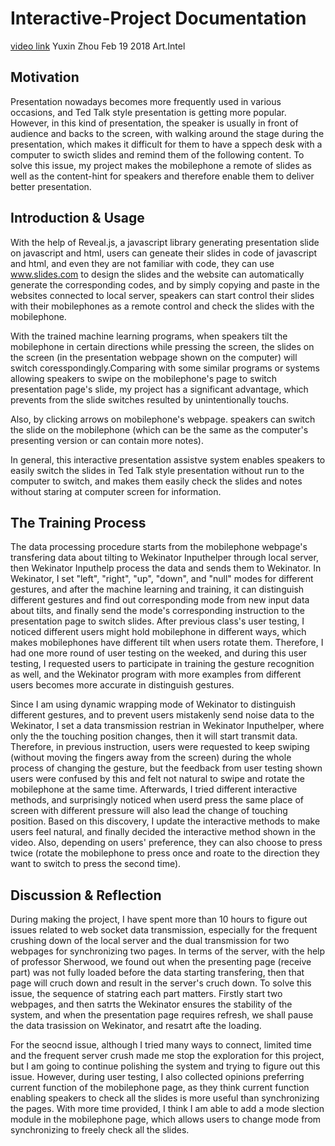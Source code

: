 # Interactive-Project Documentation

[video link](https://youtu.be/-b6IFrfuDm4)
Yuxin Zhou
Feb 19 2018
Art.Intel

## Motivation
Presentation nowadays becomes more frequently used in various occasions, and Ted Talk style presentation is getting more popular. However, in this kind of presentation, the speaker is usually in front of audience and backs to the screen, with walking around the stage during the presentation, which makes it difficult for them to have a sppech desk with a computer to swicth slides and remind them of the following content. To solve this issue, my project makes the mobilephone a remote of slides as well as the content-hint for speakers and therefore enable them to deliver better presentation.

## Introduction & Usage
With the help of Reveal.js, a javascript library generating presentation slide on javascript and html, users can geneate their slides in code of javascript and html, and even they are not familiar with code, they can use www.slides.com to design the slides and the website can automatically generate the corresponding codes, and by simply copying and paste in the websites connected to local server, speakers can start control their slides with their mobilephones as a remote control and check the slides with the mobilephone.

With the trained machine learning programs, when speakers tilt the mobilephone in certain directions while pressing the screen, the slides  on the screen (in the presentation webpage shown on the computer) will switch coresspondingly.Comparing with some similar programs or systems allowing speakers to swipe on the mobilephone's page to switch presentation page's slide, my project has a significant advantage, which prevents from the slide switches resulted by unintentionally touchs. 

Also, by clicking arrows on mobilephone's webpage. speakers can switch the slide on the mobilephone (which can be the same as the computer's presenting version or can contain more notes). 

In general, this interactive presentation assistve system enables speakers to easily switch the slides in Ted Talk style presentation without run to the computer to switch, and makes them easily check the slides and notes without staring at computer screen for information.

## The Training Process
The data processing procedure starts from the mobilephone webpage's transfering data about tilting to Wekinator Inputhelper through local server, then Wekinator Inputhelp process the data and sends them to Wekinator. In Wekinator, I set "left", "right", "up", "down", and "null" modes for different gestures, and after the machine learning and training, it can distinguish different gestures and find out corresponding mode from new input data about tilts, and finally send the mode's corresponding instruction to the presentation page to switch slides. After previous class's user testing, I noticed different users might hold mobilephone in different ways, which makes mobilephones have different tilt when users rotate them. Therefore, I had one more round of user testing on the weeked, and during this user testing, I requested users to participate in training the gesture recognition as well, and the Wekinator program with more examples from different users becomes more accurate in distinguish gestures.

Since I am using dynamic wrapping mode of Wekinator to distinguish different gestures, and to prevent users mistakenly send noise data to the Wekinator, I set a data transmission restrian in Wekinator Inputhelper, where only the the touching position changes, then it will start transmit data. Therefore, in previous instruction, users were requested to keep swiping (without moving the fingers away from the screen) during the whole process of changing the gesture, but the feedback from user testing shown users were confused by this and felt not natural to swipe and rotate the mobilephone at the same time. Afterwards, I tried different interactive methods, and surprisingly noticed when userd press the same place of screen with different pressure will also lead the change of touching position. Based on this discovery, I update the interactive methods to make users feel natural, and finally decided the interactive method shown in the video. Also, depending on users' preference, they can also choose to press twice (rotate the mobilephone to press once and roate to the direction they want to switch to press the second time).


## Discussion & Reflection
During making the project, I have spent more than 10 hours to figure out issues related to web socket data transmission, especially for the frequent crushing down of the local server and the dual transmission for two webpages for synchronizing two pages. In terms of the server, with the help of professor Sherwood, we found out when the presenting page (receive part) was not fully loaded before the data starting transfering, then that page will cruch down and result in the server's cruch down. To solve this issue, the sequence of statring each part matters. Firstly start two webpages, and then satrts the Wekinator ensures the stability of the system, and when the presentation page requires refresh, we shall pause the data trasission on Wekinator, and resatrt afte the loading. 

For the seocnd issue, although I tried many ways to connect, limited time and the frequent server crush made me stop the exploration for this project, but I am going to continue polishing the system and trying to figure out this issue. However, during user testing, I also collected opinions preferring current function of the mobilephone page, as they think current function enabling speakers to check all the slides is more useful than synchronizing the pages. With more time provided, I think I am able to add a mode slection module in the mobilephone page, which allows users to change mode from synchronizing to freely check all the slides.
